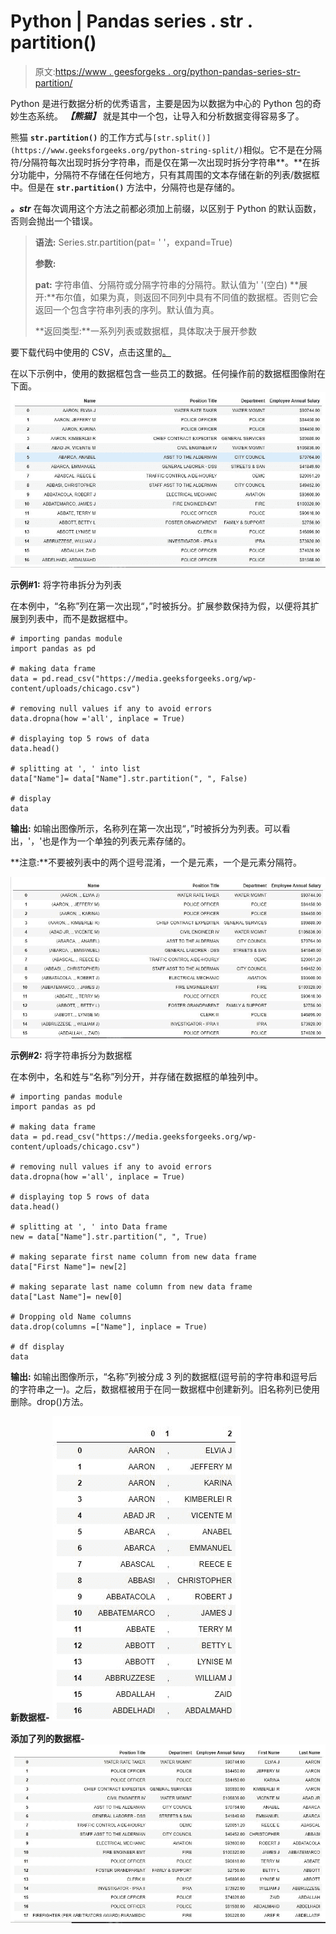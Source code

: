 # Python | Pandas series . str . partition()

> 原文:[https://www . geesforgeks . org/python-pandas-series-str-partition/](https://www.geeksforgeeks.org/python-pandas-series-str-partition/)

Python 是进行数据分析的优秀语言，主要是因为以数据为中心的 Python 包的奇妙生态系统。 ***【熊猫】*** 就是其中一个包，让导入和分析数据变得容易多了。

熊猫 **`str.partition()`** 的工作方式与`[str.split()](https://www.geeksforgeeks.org/python-string-split/)`相似。它不是在分隔符/分隔符每次出现时拆分字符串，而是仅在第一次出现时拆分字符串**。**在拆分功能中，分隔符不存储在任何地方，只有其周围的文本存储在新的列表/数据框中。但是在 **`str.partition()`** 方法中，分隔符也是存储的。

***。str*** 在每次调用这个方法之前都必须加上前缀，以区别于 Python 的默认函数，否则会抛出一个错误。

> **语法:** Series.str.partition(pat= ' '，expand=True)
> 
> **参数:**
> 
> **pat:** 字符串值、分隔符或分隔字符串的分隔符。默认值为' '(空白)
> **展开:**布尔值，如果为真，则返回不同列中具有不同值的数据框。否则它会返回一个包含字符串列表的序列。默认值为真。
> 
> **返回类型:**一系列列表或数据框，具体取决于展开参数

要下载代码中使用的 CSV，点击这里的[。](https://media.geeksforgeeks.org/wp-content/uploads/chicago.csv)

在以下示例中，使用的数据框包含一些员工的数据。任何操作前的数据框图像附在下面。
![](img/d51c65c21bfa9084fc63c275c6798209.png)

**示例#1:** 将字符串拆分为列表

在本例中，“名称”列在第一次出现“，”时被拆分。扩展参数保持为假，以便将其扩展到列表中，而不是数据框中。

```
# importing pandas module
import pandas as pd

# making data frame
data = pd.read_csv("https://media.geeksforgeeks.org/wp-content/uploads/chicago.csv")

# removing null values if any to avoid errors
data.dropna(how ='all', inplace = True)

# displaying top 5 rows of data
data.head()

# splitting at ', ' into list
data["Name"]= data["Name"].str.partition(", ", False)

# display
data
```

**输出:**
如输出图像所示，名称列在第一次出现“，”时被拆分为列表。可以看出，'，'也是作为一个单独的列表元素存储的。

**注意:**不要被列表中的两个逗号混淆，一个是元素，一个是元素分隔符。

![](img/b3cbd0ec09374f64fd96025726c56b96.png)

**示例#2:** 将字符串拆分为数据框

在本例中，名和姓与“名称”列分开，并存储在数据框的单独列中。

```
# importing pandas module
import pandas as pd

# making data frame
data = pd.read_csv("https://media.geeksforgeeks.org/wp-content/uploads/chicago.csv")

# removing null values if any to avoid errors
data.dropna(how ='all', inplace = True)

# displaying top 5 rows of data
data.head()

# splitting at ', ' into Data frame
new = data["Name"].str.partition(", ", True)

# making separate first name column from new data frame
data["First Name"]= new[2]

# making separate last name column from new data frame
data["Last Name"]= new[0]

# Dropping old Name columns
data.drop(columns =["Name"], inplace = True)

# df display
data
```

**输出:**
如输出图像所示，“名称”列被分成 3 列的数据框(逗号前的字符串和逗号后的字符串之一)。之后，数据框被用于在同一数据框中创建新列。旧名称列已使用删除。drop()方法。

**新数据框-**
![](img/63601fc1b4e7288756dbeb233dc63989.png)

**添加了列的数据框-**
![](img/a7bef525fa95309671b4b2113fc9e8e8.png)